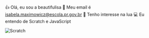👍 Olá, eu sou a beautifulisa
📧 Meu email é isabela.maximowicz@escola.pr.gov.br
🌙 Tenho interesse na lua
💻 Eu entendo de Scratch e JavaScript

![Scratch](https://img.shields.io/badge/Scratch-4D97FF?style=for-the-badge&logo=Scratch&logoColor=white)
